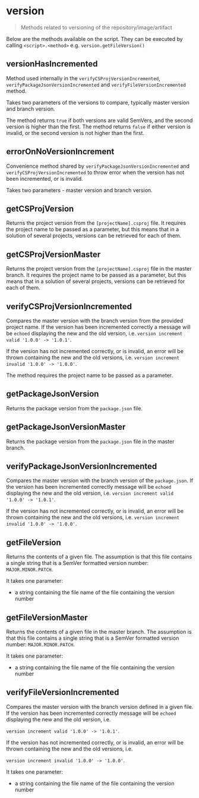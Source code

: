 # version

> Methods related to versioning of the repository/image/artifact

Below are the methods available on the script. They can be executed by calling
`<script>.<method>` e.g. `version.getFileVersion()`

## versionHasIncremented

Method used internally in the `verifyCSProjVersionIncremented`,
`verifyPackageJsonVersionIncremented` and `verifyFileVersionIncremented`
method.

Takes two parameters of the versions to compare, typically master version and
branch version.

The method returns `true` if both versions are valid SemVers, and the second
version is higher than the first.
The method returns `false` if either version is invalid, or the second version
is not higher than the first.

## errorOnNoVersionIncrement

Convenience method shared by `verifyPackageJsonVersionIncremented` and
`verifyCSProjVersionIncremented` to throw error when the version has not been
incremented, or is invalid.

Takes two parameters - master version and branch version.

## getCSProjVersion

Returns the project version from the `[projectName].csproj` file. It requires
the project name to be passed as a parameter, but this means that in a solution
of several projects, versions can be retrieved for each of them.

## getCSProjVersionMaster

Returns the project version from the `[projectName].csproj` file in the master
branch. It requires the project name to be passed as a parameter, but this
means that in a solution of several projects, versions can be retrieved for
each of them.

## verifyCSProjVersionIncremented

Compares the master version with the branch version from the provided project
name. If the version has been incremented correctly a message will be `echoed`
displaying the new and the old version, i.e.
`version increment valid '1.0.0' -> '1.0.1'`.

If the version has not incremented correctly, or is invalid, an error will be
thrown containing the new and the old versions, i.e.
`version increment invalid '1.0.0' -> '1.0.0'`.

The method requires the project name to be passed as a parameter.

## getPackageJsonVersion

Returns the package version from the `package.json` file.

## getPackageJsonVersionMaster

Returns the package version from the `package.json` file in the master branch.

## verifyPackageJsonVersionIncremented

Compares the master version with the branch version of the `package.json`.
If the version has been incremented correctly message will be `echoed`
displaying the new and the old version, i.e.
`version increment valid '1.0.0' -> '1.0.1'`.

If the version has not incremented correctly, or is invalid, an error will be
thrown containing the new and the old versions, i.e.
`version increment invalid '1.0.0' -> '1.0.0'`.

## getFileVersion

Returns the contents of a given file. The assumption is that this file contains
a single string that is a SemVer formatted version number: `MAJOR.MINOR.PATCH`.

It takes one parameter:
* a string containing the file name of the file containing the version number

## getFileVersionMaster

Returns the contents of a given file in the master branch. The assumption is
that this file contains a single string that is a SemVer formatted version
number: `MAJOR.MINOR.PATCH`.

It takes one parameter:
* a string containing the file name of the file containing the version number

## verifyFileVersionIncremented

Compares the master version with the branch version defined in a given file.
If the version has been incremented correctly message will be `echoed`
displaying the new and the old version, i.e.

`version increment valid '1.0.0' -> '1.0.1'`.

If the version has not incremented correctly, or is invalid, an error will be
thrown containing the new and the old versions, i.e.

`version increment invalid '1.0.0' -> '1.0.0'`.

It takes one parameter:
* a string containing the file name of the file containing the version number
